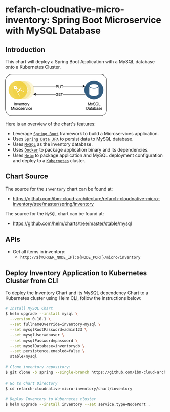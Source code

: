 # refarch-cloudnative-micro-inventory: Spring Boot Microservice with MySQL Database

## Introduction
This chart will deploy a Spring Boot Application with a MySQL database onto a Kubernetes Cluster.

![Application Architecture](https://raw.githubusercontent.com/ibm-cloud-architecture/refarch-cloudnative-micro-inventory/spring/static/inventory.png?raw=true)

Here is an overview of the chart's features:
- Leverage [`Spring Boot`](https://projects.spring.io/spring-boot/) framework to build a Microservices application.
- Uses [`Spring Data JPA`](http://projects.spring.io/spring-data-jpa/) to persist data to MySQL database.
- Uses [`MySQL`](https://www.mysql.com/) as the inventory database.
- Uses [`Docker`](https://docs.docker.com/) to package application binary and its dependencies.
- Uses [`Helm`](https://helm.sh/) to package application and MySQL deployment configuration and deploy to a [`Kubernetes`](https://kubernetes.io/) cluster. 

## Chart Source
The source for the `Inventory` chart can be found at:
* https://github.com/ibm-cloud-architecture/refarch-cloudnative-micro-inventory/tree/master/spring/inventory

The source for the `MySQL` chart can be found at:
* https://github.com/helm/charts/tree/master/stable/mysql

## APIs
* Get all items in inventory:
    + `http://${WORKER_NODE_IP}:${NODE_PORT}/micro/inventory`

## Deploy Inventory Application to Kubernetes Cluster from CLI
To deploy the Inventory Chart and its MySQL dependency Chart to a Kubernetes cluster using Helm CLI, follow the instructions below:
```bash
# Install MySQL Chart
$ helm upgrade --install mysql \
  --version 0.10.1 \
  --set fullnameOverride=inventory-mysql \
  --set mysqlRootPassword=admin123 \
  --set mysqlUser=dbuser \
  --set mysqlPassword=password \
  --set mysqlDatabase=inventorydb \
  --set persistence.enabled=false \
  stable/mysql

# Clone inventory repository:
$ git clone -b spring --single-branch https://github.com/ibm-cloud-architecture/refarch-cloudnative-micro-inventory.git

# Go to Chart Directory
$ cd refarch-cloudnative-micro-inventory/chart/inventory

# Deploy Inventory to Kubernetes cluster
$ helm upgrade --install inventory --set service.type=NodePort .
```